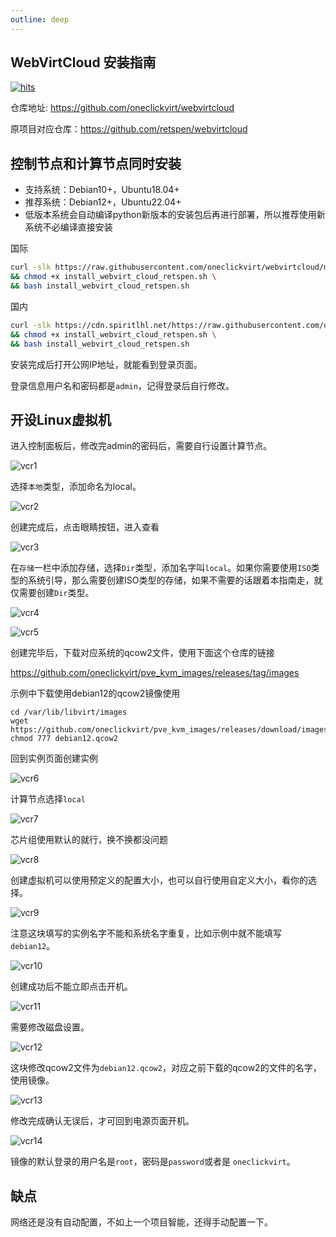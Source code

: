 ```yaml
---
outline: deep
---
```


## WebVirtCloud 安装指南

[![hits](https://hits.spiritlhl.net/webvirtcloud.svg?action=hit&title=hits&title_bg=%23555555&count_bg=%233aebee&edge_flat=false)](https://hits.spiritlhl.net)

仓库地址: <https://github.com/oneclickvirt/webvirtcloud>

原项目对应仓库：<https://github.com/retspen/webvirtcloud>

## 控制节点和计算节点同时安装

- 支持系统：Debian10+，Ubuntu18.04+
- 推荐系统：Debian12+，Ubuntu22.04+
- 低版本系统会自动编译python新版本的安装包后再进行部署，所以推荐使用新系统不必编译直接安装

国际

```bash
curl -slk https://raw.githubusercontent.com/oneclickvirt/webvirtcloud/main/scripts/install_webvirt_cloud_retspen.sh -o install_webvirt_cloud_retspen.sh \
&& chmod +x install_webvirt_cloud_retspen.sh \
&& bash install_webvirt_cloud_retspen.sh
```

国内

```bash
curl -slk https://cdn.spiritlhl.net/https://raw.githubusercontent.com/oneclickvirt/webvirtcloud/main/scripts/install_webvirt_cloud_retspen.sh -o install_webvirt_cloud_retspen.sh \
&& chmod +x install_webvirt_cloud_retspen.sh \
&& bash install_webvirt_cloud_retspen.sh
```

安装完成后打开公网IP地址，就能看到登录页面。

登录信息用户名和密码都是```admin```，记得登录后自行修改。

## 开设Linux虚拟机

进入控制面板后，修改完admin的密码后，需要自行设置计算节点。

![vcr1](images/vcr1.jpg)  

选择```本地```类型，添加命名为local。

![vcr2](images/vcr2.jpg)  

创建完成后，点击眼睛按钮，进入查看

![vcr3](images/vcr3.jpg)  

在```存储```一栏中添加存储，选择```Dir```类型，添加名字叫```local```。如果你需要使用```ISO```类型的系统引导，那么需要创建ISO类型的存储，如果不需要的话跟着本指南走，就仅需要创建```Dir```类型。

![vcr4](images/vcr4.jpg)

![vcr5](images/vcr5.jpg)

创建完毕后，下载对应系统的qcow2文件，使用下面这个仓库的链接

https://github.com/oneclickvirt/pve_kvm_images/releases/tag/images

示例中下载使用debian12的qcow2镜像使用

```shell
cd /var/lib/libvirt/images
wget https://github.com/oneclickvirt/pve_kvm_images/releases/download/images/debian12.qcow2
chmod 777 debian12.qcow2
```

回到实例页面创建实例

![vcr6](images/vcr6.jpg)  

计算节点选择```local```

![vcr7](images/vcr7.jpg)  

芯片组使用默认的就行，换不换都没问题

![vcr8](images/vcr8.jpg)  

创建虚拟机可以使用预定义的配置大小，也可以自行使用自定义大小，看你的选择。

![vcr9](images/vcr9.jpg)  

注意这块填写的实例名字不能和系统名字重复，比如示例中就不能填写```debian12```。

![vcr10](images/vcr10.jpg)  

创建成功后不能立即点击开机。

![vcr11](images/vcr11.jpg)  

需要修改磁盘设置。

![vcr12](images/vcr12.jpg)

这块修改qcow2文件为```debian12.qcow2```，对应之前下载的qcow2的文件的名字，使用镜像。

![vcr13](images/vcr13.jpg)  

修改完成确认无误后，才可回到电源页面开机。

![vcr14](images/vcr14.jpg)

镜像的默认登录的用户名是```root```，密码是```password```或者是 ```oneclickvirt```。

## 缺点

网络还是没有自动配置，不如上一个项目智能，还得手动配置一下。